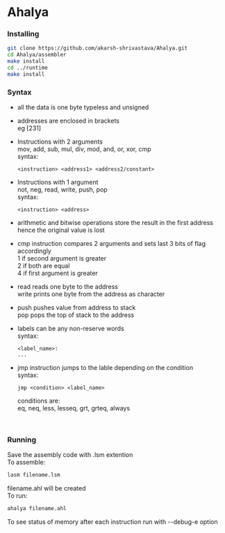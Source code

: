 # Ahalya

### Installing
```bash
git clone https://github.com/akarsh-shrivastava/Ahalya.git
cd Ahalya/assembler
make install
cd ../runtime
make install
```

### Syntax
* all the data is one byte typeless and unsigned
* addresses are enclosed in brackets <br>
eg [231]
* Instructions with 2 arguments <br>
 mov, add, sub, mul, div, mod, and, or, xor, cmp <br>
syntax:
    ```assembly
    <instruction> <address1> <address2/constant>
    ```
* Instructions with 1 argument <br>
not, neg, read, write, push, pop <br>
syntax:
    ```assembly
    <instruction> <address>
    ```
* arithmetic and bitwise operations store the result in the first address <br>
hence the original value is lost
* cmp instruction compares 2 arguments and sets last 3 bits of flag accordingly <br>
1 if second argument is greater <br>
2 if both are equal <br>
4 if first argument is greater <br>

* read reads one byte to the address <br>
write prints one byte from the address as character

* push pushes value from address to stack <br>
  pop pops the top of stack to the address

* labels can be any non-reserve words <br>
syntax:
    ```assembly
    <label_name>:
    ...
    ```

* jmp instruction jumps to the lable depending on the condition <br>
syntax:
    ```assembly
    jmp <condition> <label_name>
    ```
    conditions are: <br>
    eq, neq, less, lesseq, grt, grteq, always
 <br>

### Running
Save the assembly code with .lsm extention <br>
To assemble:
```bash
lasm filename.lsm
```
filename.ahl will be created <br>
To run:
```bash
ahalya filename.ahl
```
To see status of memory after each instruction run with --debug-e option

